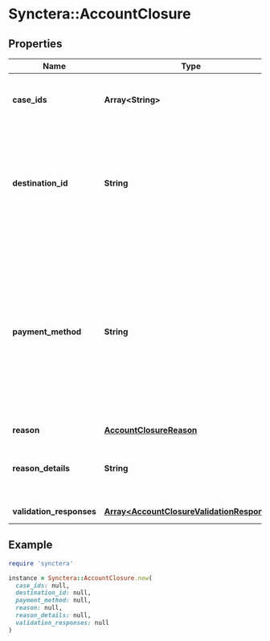 # Synctera::AccountClosure

## Properties

| Name | Type | Description | Notes |
| ---- | ---- | ----------- | ----- |
| **case_ids** | **Array&lt;String&gt;** | Case IDs associated with the account closure | [optional][readonly] |
| **destination_id** | **String** | For an ACH payment, this is the external account UUID. For an internal payment, this is the account UUID. |  |
| **payment_method** | **String** | Payment method for the final payment if the account being closed carries a balance. EXTERNAL is for an external payment that is issued outside the Synctera platform.  |  |
| **reason** | [**AccountClosureReason**](AccountClosureReason.md) |  |  |
| **reason_details** | **String** | Additional details about the reason for closing the account |  |
| **validation_responses** | [**Array&lt;AccountClosureValidationResponse&gt;**](AccountClosureValidationResponse.md) |  | [optional][readonly] |

## Example

```ruby
require 'synctera'

instance = Synctera::AccountClosure.new(
  case_ids: null,
  destination_id: null,
  payment_method: null,
  reason: null,
  reason_details: null,
  validation_responses: null
)
```

